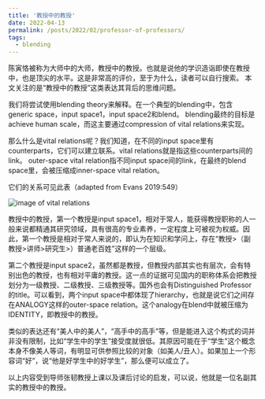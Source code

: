 ```yaml
---
title: '教授中的教授'
date: 2022-04-13
permalink: /posts/2022/02/professor-of-professors/
tags:
  - blending
---
```


陈寅恪被称为大师中的大师，教授中的教授。也就是说他的学识造诣即使在教授中，也是顶尖的水平。这是非常高的评价，至于为什么，读者可以自行搜索。
本文关注的是“教授中的教授”这类表达其背后的思维问题。

我们将尝试使用blending theory来解释。在一个典型的blending中，包含generic space，input space1，input space2和blend。
blending最终的目标是achieve human scale，而这主要通过compression of vital relations来实现。

那么什么是vital relations呢？我们知道，在不同的input space里有counterparts，它们可以建立联系。vital relations就是指这些counterparts间的link。
outer-space vital relation指不同input space间的link，在最终的blend space里，会被压缩成inner-space vital relation。

它们的关系可见此表（adapted from Evans 2019:549）

![image of vital relations](https://hongjie-fu.github.io/files/posts/vital-relations.png)



教授中的教授，第一个教授是input space1，相对于常人，能获得教授职称的人一般来说都精通其研究领域，具有很高的专业素养，一定程度上可被视为权威。因此，第一个教授是相对于常人来说的，即认为在知识和学问上，存在“教授>（副教授>讲师>研究生>）普通老百姓”这样的一个层级。

第二个教授是input space2，虽然都是教授，但教授内部其实也有层次，会有特别出色的教授，也有相对平庸的教授。这一点的证据可见国内的职称体系会把教授划分为一级教授、二级教授、三级教授等。国外也会有Distinguished Professor的title。可以看到，两个input space中都体现了hierarchy，也就是说它们之间存在ANALOGY这样的outer-space relation。这个analogy在blend中就被压缩为IDENTITY，即教授中的教授。

类似的表达还有“美人中的美人”，“高手中的高手”等，但是能进入这个构式的词并非没有限制，比如“学生中的学生”接受度就很低。其原因可能在于“学生”这个概念本身不像美人等词，有明显可供参照比较的对象（如美人/丑人）。如果加上一个形容词“好”，说“他是好学生中的好学生”，那么便可以成立了。

以上内容受到导师张韧教授上课以及课后讨论的启发，可以说，他就是一位名副其实的教授中的教授。
